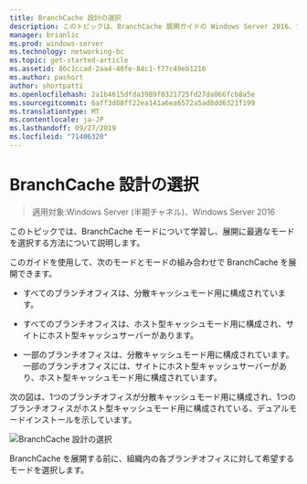 ```yaml
---
title: BranchCache 設計の選択
description: このトピックは、BranchCache 展開ガイドの Windows Server 2016、ブランチ オフィスに WAN 帯域幅使用量を最適化するために分散され、ホスト型キャッシュ モードで BranchCache を展開する方法を示しますの一部
manager: brianlic
ms.prod: windows-server
ms.technology: networking-bc
ms.topic: get-started-article
ms.assetid: 86c1ccad-2aa4-40fe-84c1-f77c49eb1216
ms.author: pashort
author: shortpatti
ms.openlocfilehash: 2a1b4615dfda3989f0321725fd27da066fcb8a5e
ms.sourcegitcommit: 6aff3d88ff22ea141a6ea6572a5ad8dd6321f199
ms.translationtype: MT
ms.contentlocale: ja-JP
ms.lasthandoff: 09/27/2019
ms.locfileid: "71406320"
---
```

# <a name="choosing-a-branchcache-design"></a>BranchCache 設計の選択

>適用対象:Windows Server (半期チャネル)、Windows Server 2016

このトピックでは、BranchCache モードについて学習し、展開に最適なモードを選択する方法について説明します。  
  
このガイドを使用して、次のモードとモードの組み合わせで BranchCache を展開できます。  
  
-   すべてのブランチオフィスは、分散キャッシュモード用に構成されています。  
  
-   すべてのブランチオフィスは、ホスト型キャッシュモード用に構成され、サイトにホスト型キャッシュサーバーがあります。  
  
-   一部のブランチオフィスは、分散キャッシュモード用に構成されています。一部のブランチオフィスには、サイトにホスト型キャッシュサーバーがあり、ホスト型キャッシュモード用に構成されています。  
  
次の図は、1つのブランチオフィスが分散キャッシュモード用に構成され、1つのブランチオフィスがホスト型キャッシュモード用に構成されている、デュアルモードインストールを示しています。  
  
![BranchCache 設計の選択](../../media/Choosing-a-BranchCache-Design/bc_new_modes.jpg)  
  
BranchCache を展開する前に、組織内の各ブランチオフィスに対して希望するモードを選択します。  
  


